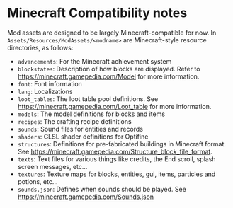 # Minecraft Compatibility notes

Mod assets are designed to be largely Minecraft-compatible for now.  In `Assets/Resources/ModAssets/<modname>` are Minecraft-style resource directories, as follows:
* `advancements`: For the Minecraft achievement system
* `blockstates`: Description of how blocks are displayed.  Refer to https://minecraft.gamepedia.com/Model for more information.
* `font`: Font information
* `lang`: Localizations
* `loot_tables`: The loot table pool definitions.  See https://minecraft.gamepedia.com/Loot_table for more information.
* `models`: The model definitions for blocks and items
* `recipes`: The crafting recipe definitions
* `sounds`: Sound files for entities and records
* `shaders`: GLSL shader definitions for Optifine
* `structures`: Definitions for pre-fabricated buildings in Minecraft format. See https://minecraft.gamepedia.com/Structure_block_file_format.
* `texts`: Text files for various things like credits, the End scroll, splash screen messages, etc...
* `textures`: Texture maps for blocks, entities, gui, items, particles and potions, etc...
* `sounds.json`: Defines when sounds should be played.  See https://minecraft.gamepedia.com/Sounds.json
